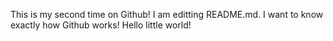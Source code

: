 This is my second time on Github!
I am editting README.md. I want to know exactly how Github works!
Hello little world!
